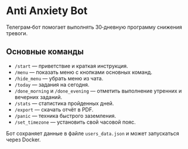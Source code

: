 # Anti Anxiety Bot

Телеграм‑бот помогает выполнять 30‑дневную программу снижения тревоги.

## Основные команды

- `/start` — приветствие и краткая инструкция.
- `/menu` — показать меню с кнопками основных команд.
- `/hide_menu` — убрать меню из чата.
- `/today` — задания на сегодня.
- `/done_morning` и `/done_evening` — отметить выполнение утренних и вечерних заданий.
- `/stats` — статистика пройденных дней.
- `/export` — скачать отчёт в PDF.
- `/panic` — техника быстрого заземления.
- `/set_timezone` — установить свой часовой пояс.

Бот сохраняет данные в файле `users_data.json` и может запускаться через Docker.
